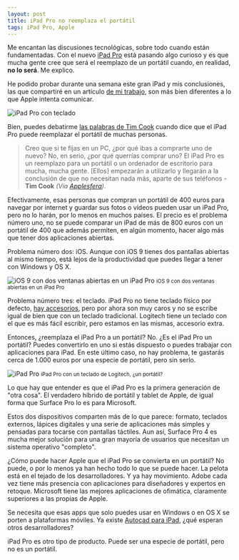 ```yaml
---
layout: post
title: iPad Pro no reemplaza el portátil
tags: iPad Pro, Apple
---
```

Me encantan las discusiones tecnológicas, sobre todo cuando están fundamentadas. Con el nuevo [iPad Pro](http://www.apple.com/es/ipad-pro/) está pasando algo curioso y es que mucha gente cree que será el reemplazo de un portátil cuando, en realidad, **no lo será**. Me explico.

He podido probar durante una semana este gran iPad y mis conclusiones, las que compartiré en un artículo [de mi trabajo](http://www.elconfidencial.com), son más bien diferentes a lo que Apple intenta comunicar.

![iPad Pro con teclado](http://i.imgur.com/nkELllx.jpg)

Bien, puedes debatirme [las palabras de Tim Cook](http://www.applesfera.com/ipad/tim-cook-augura-el-fin-del-pc-gracias-al-ipad-pro) cuando dice que el iPad Pro puede reemplazar el portátil de muchas personas.

> Creo que si te fijas en un PC, ¿por qué ibas a comprarte uno de nuevo? No, en serio, ¿por qué querrías comprar uno? El iPad Pro es un reemplazo para un portátil o un ordenador de escritorio para mucha, mucha gente. [Ellos] empezarán a utilizarlo y llegarán a la conclusión de que no necesitan nada más, aparte de sus teléfonos - **Tim Cook** _(Vía [Applesfera](http://www.applesfera.com/ipad/tim-cook-augura-el-fin-del-pc-gracias-al-ipad-pro))_.

Efectivamente, esas personas que compran un portátil de 400 euros para navegar por internet y guardar sus fotos o vídeos pueden usar un iPad Pro, pero no lo harán, por lo menos en muchos países. El precio es el problema número uno, no se puede comparar un iPad de más de 800 euros con un portátil de 400 que además permiten, en algún momento, hacer algo más que tener dos aplicaciones abiertas.

Problema número dos: iOS. Aunque con iOS 9 tienes dos pantallas abiertas al mismo tiempo, está lejos de la productividad que puedes llegar a tener con Windows y OS X.

![iOS 9 con dos ventanas abiertas en un iPad Pro](http://i.imgur.com/7BDD5Xk.png)
<small>iOS 9 con dos ventanas abiertas en un iPad Pro</small>

Problema número tres: el teclado. iPad Pro no tiene teclado físico por defecto, [hay accesorios](http://www.apple.com/es/smart-keyboard/), pero por ahora son muy caros y no se escribe igual de bien que con un teclado tradicional. Logitech tiene un teclado con el que es más fácil escribir, pero estamos en las mismas, accesorio extra.

Entonces, ¿reemplaza el iPad Pro a un portátil? No. ¿Es el iPad Pro un portátil? Puedes convertirlo en uno si estás dispuesto o puedes trabajar con aplicaciones para iPad. En este último caso, no hay problema, te gastarás cerca de 1.000 euros por una especie de portátil, pero sin serlo.

![iPad Pro](http://i.imgur.com/eJBjkEF.jpg)
<small>iPad Pro con un teclado de Logitech, ¿un portátil?</small>

Lo que hay que entender es que el iPad Pro es la primera generación de "otra cosa". El verdadero híbrido de portátil y tablet de Apple, de igual forma que Surface Pro lo es para Microsoft.

Estos dos dispositivos comparten más de lo que parece: formato, teclados externos, lápices digitales y una serie de aplicaciones más simples y pensadas para tocarse con pantallas táctiles. Aun así, Surface Pro 4 es mucha mejor solución para una gran mayoría de usuarios que necesitan un sistema operativo "completo".

¿Cómo puede hacer Apple que el iPad Pro se convierta en un portátil? No puede, o por lo menos ya han hecho todo lo que se puede hacer. La pelota está en el tejado de los desarrolladores. Y ya hay movimiento. Adobe cada vez tiene más presencia con aplicaciones para diseñadores y expertos en retoque. Microsoft tiene las mejores aplicaciones de ofimática, claramente superiores a las propias de Apple.

Se necesita que esas apps que solo puedes usar en Windows o en OS X se porten a plataformas móviles. Ya existe [Autocad para iPad](https://appsto.re/es/M0VBx.i), ¿qué esperan otros desarrolladores?

iPad Pro es otro tipo de producto. Puede ser una especie de portátil, pero no es un portátil.
